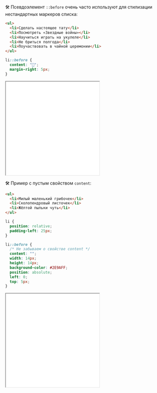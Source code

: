 🛠 Псевдоэлемент `::before` очень часто используют для стилизации нестандартных маркеров списка:

```html
<ul>
  <li>Сделать настоящее тату</li>
  <li>Посмотреть «Звездные войны»</li>
  <li>Научиться играть на укулеле</li>
  <li>Не бриться полгода</li>
  <li>Поучаствовать в чайной церемонии</li>
</ul>
```

```css
li::before {
  content: "💜";
  margin-right: 5px;
}
```

<iframe title="Нестандартный маркер" src="../demos/list/" height="300"></iframe>

🛠 Пример с пустым свойством `content`:

```html
<ul>
  <li>Милый маленький грибочек</li>
  <li>Сколопендровый листочек</li>
  <li>Жёлтой пыльки чуть</li>
</ul>
```

```css
li {
  position: relative;
  padding-left: 25px;
}

li::before {
  /* Не забываем о свойстве content */
  content: "";
  width: 14px;
  height: 14px;
  background-color: #2E9AFF;
  position: absolute;
  left: 0;
  top: 5px;
}
```

<iframe title="Пустое свойство content" src="../demos/empty-content/" height="300"></iframe>
